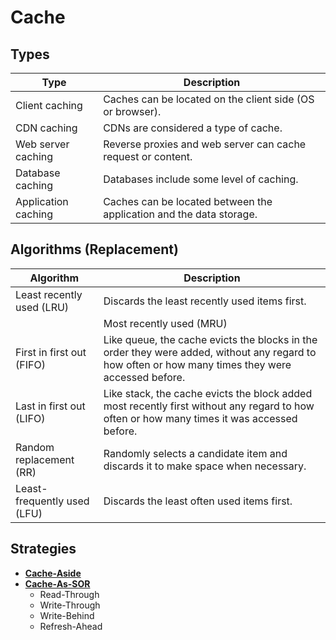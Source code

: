 # Cache

## Types
| Type | Description |
|----|----|
| Client caching | Caches can be located on the client side (OS or browser). |
| CDN caching | CDNs are considered a type of cache. |
| Web server caching | Reverse proxies and web server can cache request or content. |
| Database caching | Databases include some level of caching. |
| Application caching | Caches can be located between the application and the data storage. |

## Algorithms (Replacement)
| Algorithm | Description |
|----|----|
| Least recently used (LRU) | Discards the least recently used items first. | 
| | Most recently used (MRU) | Discards the most recently used items first. |
| First in first out (FIFO) | Like queue, the cache evicts the blocks in the order they were added, without any regard to how often or how many times they were accessed before. |
| Last in first out (LIFO) | Like stack, the cache evicts the block added most recently first without any regard to how often or how many times it was accessed before. |
| Random replacement (RR) | Randomly selects a candidate item and discards it to make space when necessary. |
| Least-frequently used (LFU) | Discards the least often used items first. |

## Strategies
- [**Cache-Aside**](https://github.com/wuyichen24/distributed-system-design-pattern/blob/master/patterns/cache_patterns/Cache_Aside.md)
- [**Cache-As-SOR**](https://github.com/wuyichen24/distributed-system-design-pattern/blob/master/patterns/cache_patterns/Cache_As_Sor.md)
   - Read-Through
   - Write-Through
   - Write-Behind
   - Refresh-Ahead

